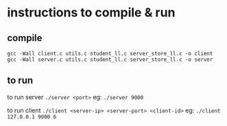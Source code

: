 # instructions to compile & run

## compile

`gcc -Wall client.c utils.c student_ll.c server_store_ll.c -o client`
`gcc -Wall server.c utils.c student_ll.c server_store_ll.c -o server`

## to run

to run server
`./server <port>`
eg:
`./server 9000`

to run client
`./client <server-ip> <server-port> <client-id>`
eg:
`./client 127.0.0.1 9000 6`
